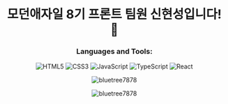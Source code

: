 <h1 align="center">모던애자일 8기 프론트 팀원 신현성입니다!🙌</h1>
<div align="center">
  <h3>Languages and Tools:</h3>
  
  ![HTML5](https://img.shields.io/badge/html5-%23E34F26.svg?style=for-the-badge&logo=html5&logoColor=white)
  ![CSS3](https://img.shields.io/badge/css3-%231572B6.svg?style=for-the-badge&logo=css3&logoColor=white)
  ![JavaScript](https://img.shields.io/badge/javascript-%23323330.svg?style=for-the-badge&logo=javascript&logoColor=%23F7DF1E)
  ![TypeScript](https://img.shields.io/badge/typescript-%23007ACC.svg?style=for-the-badge&logo=typescript&logoColor=white)
  ![React](https://img.shields.io/badge/react-%2320232a.svg?style=for-the-badge&logo=react&logoColor=%2361DAFB)
  
  <p><img src="https://github-readme-stats.vercel.app/api/top-langs?username=bluetree7878&show_icons=true&locale=en&layout=compact&bg_color=000000&text_color=ffffff" alt="bluetree7878" /></p>
  <p><img src="https://github-readme-stats.vercel.app/api?username=bluetree7878&show_icons=true&locale=en&bg_color=000000&text_color=ffffff" alt="bluetree7878" /></p>

</div>
